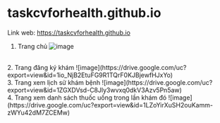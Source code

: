 # taskcvforhealth.github.io
Link web: https://taskcvforhealth.github.io
<br>
1. Trang chủ
![image](https://drive.google.com/uc?export=view&id=1yn-1UBoF5y2jAk1BSfNWbiht98Fx5o82)
<br>
2. Trang đăng ký khám
![image](https://drive.google.com/uc?export=view&id=1io_NjB2EtuFG9R1TQrF0KJBjewfHJxYo)
<br>
3. Trang xem lịch sử khám bệnh
![image](https://drive.google.com/uc?export=view&id=1ZGXDVsd-C8Jly3wvxq0dkV3Azv5Pn5aw)
<br>
4. Trang xem danh sách thuốc uống trong lần khám đó
![image](https://drive.google.com/uc?export=view&id=1LZoYirXuSH2ouKamm-zWYu42dM7ZCEMw)
